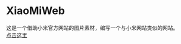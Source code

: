 # XiaoMiWeb

这是一个借助小米官方网站的图片素材，编写一个与小米网站类似的网站。<br/>
[点击这里](https://sanchunpeng.github.io/XiaoMiWeb/)
